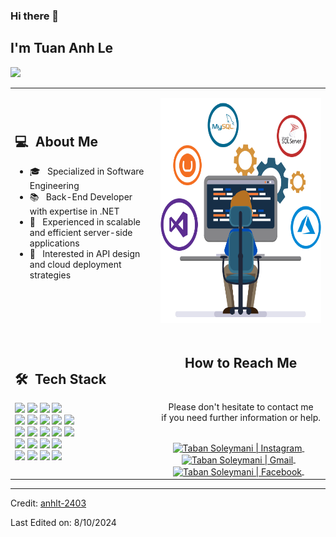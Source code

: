 ### Hi there 👋

## I'm Tuan Anh Le
![](https://komarev.com/ghpvc/?username=anhlt-2403&color=0069b4)
<table>
  <tr>
    <td>
      <h2> 💻 &nbsp;About Me </h2>
       <ul>
            <li>🎓 &nbsp; Specialized in Software Engineering</li>
            <li>📚 &nbsp; Back-End Developer with expertise in .NET</li>
            <li>👑 &nbsp; Experienced in scalable and efficient server-side applications</li>
            <li>🤔 &nbsp; Interested in API design and cloud deployment strategies</li>
       </ul>
       <p align="center">
         <br>
        </p>
    </td>
    <td>
     <p align="center">
        <img height="360em" src="https://github.com/anhlt-2403/anhlt-2403/blob/main/dotnet.png"/>
     </p>
    </td>
  </tr>
  <tr>
<td>
  <h2> 🛠 &nbsp;Tech Stack</h2>
  <img src="https://img.shields.io/badge/-C%23-05122A?style=flat&logo=c-sharp"/>
  <img src="https://img.shields.io/badge/-Java-05122A?style=flat&logo=java"/>
  <img src="https://img.shields.io/badge/-Node.js-05122A?style=flat&logo=node.js"/>
  <img src="https://img.shields.io/badge/-JavaScript-05122A?style=flat&logo=javascript"/>
  <br>
  <img src="https://img.shields.io/badge/-Spring%20Boot-05122A?style=flat&logo=spring"/>
  <img src="https://img.shields.io/badge/-ASP.NET%20Core-05122A?style=flat&logo=dotnet"/>
  <img src="https://img.shields.io/badge/-JSP-05122A?style=flat&logo=java"/>
  <img src="https://img.shields.io/badge/-Servlet-05122A?style=flat&logo=java"/>
  <img src="https://img.shields.io/badge/-NET%20Framework-05122A?style=flat&logo=dotnet"/>
  <br>
  <img src="https://img.shields.io/badge/-SQL%20Server-05122A?style=flat&logo=microsoft-sql-server"/>
  <img src="https://img.shields.io/badge/-MySQL-05122A?style=flat&logo=mysql"/>
  <img src="https://img.shields.io/badge/-Firebase-05122A?style=flat&logo=firebase"/>
  <img src="https://img.shields.io/badge/-Entity%20Framework-05122A?style=flat&logo=.net"/>
  <img src="https://img.shields.io/badge/-Redis-05122A?style=flat&logo=redis"/>
  <br>
  <img src="https://img.shields.io/badge/-Docker-05122A?style=flat&logo=docker"/>
  <img src="https://img.shields.io/badge/-Git-05122A?style=flat&logo=git"/>
  <img src="https://img.shields.io/badge/-GitHub-05122A?style=flat&logo=github"/>
  <img src="https://img.shields.io/badge/-Postman-05122A?style=flat&logo=postman"/>
  <br>
  <img src="https://img.shields.io/badge/-IntelliJ%20IDEA-05122A?style=flat&logo=intellijidea"/>
  <img src="https://img.shields.io/badge/-Visual%20Studio-05122A?style=flat&logo=visual-studio"/>
  <img src="https://img.shields.io/badge/-VS%20Code-05122A?style=flat&logo=visual-studio-code&logoColor=007ACC"/>
  <img src="https://img.shields.io/badge/-NetBeans-05122A?style=flat&logo=apache-netbeans"/>
</td>
   <td>
    <div align="center">
      <h2><b>How to Reach Me</b></h2>
      <br>
      <p>Please don't hesitate to contact me 
        <br>if you need further information or help.
      </p>
      <br>
      <a href="https://www.instagram.com/anhlt.2403/" target="_blank">
      <img align="center" alt="Taban Soleymani | Instagram" width="30em" src="https://img.icons8.com/ios-glyphs/50/000000/instagram-new.png" />
      </a> &nbsp;&nbsp;
      <a href="mailto:anhlt24032003@gmail.com" >
      <img align="center" alt="Taban Soleymani | Gmail" width="30em" src="https://img.icons8.com/ios-glyphs/50/000000/gmail.png" />
      </a> &nbsp;&nbsp;
      <a href="https://www.facebook.com/anhlt.2403/" >
      <img align="center" alt="Taban Soleymani | Facebook" width="30em" src="https://img.icons8.com/ios-glyphs/50/000000/facebook.png" />
      </a> &nbsp;&nbsp;
      <br>
    </div>
   </td>
  </tr>
</table>

------

Credit: [anhlt-2403](https://github.com/anhlt-2403)

Last Edited on: 8/10/2024

